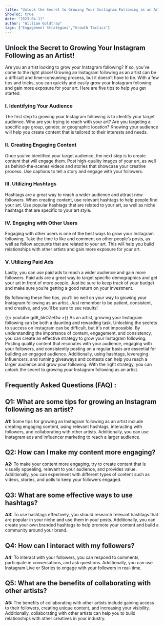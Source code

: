 ```yaml
---
title: "Unlock the Secret to Growing Your Instagram Following as an Artist!"
ShowToc: true 
date: "2023-04-11"
author: "William Goldtrap" 
tags: ["Engagement Strategies","Growth Tactics"]
---
```

## Unlock the Secret to Growing Your Instagram Following as an Artist!

Are you an artist looking to grow your Instagram following? If so, you’ve come to the right place! Growing an Instagram following as an artist can be a difficult and time-consuming process, but it doesn’t have to be. With a few tips and tricks, you can quickly and easily grow your Instagram following and gain more exposure for your art. Here are five tips to help you get started:

### I. Identifying Your Audience

The first step to growing your Instagram following is to identify your target audience. Who are you trying to reach with your art? Are you targeting a specific age group, gender, or geographic location? Knowing your audience will help you create content that is tailored to their interests and needs.

### II. Creating Engaging Content

Once you’ve identified your target audience, the next step is to create content that will engage them. Post high-quality images of your art, as well as behind-the-scenes videos and stories that showcase your creative process. Use captions to tell a story and engage with your followers.

### III. Utilizing Hashtags

Hashtags are a great way to reach a wider audience and attract new followers. When creating content, use relevant hashtags to help people find your art. Use popular hashtags that are related to your art, as well as niche hashtags that are specific to your art style.

### IV. Engaging with Other Users

Engaging with other users is one of the best ways to grow your Instagram following. Take the time to like and comment on other people’s posts, as well as follow accounts that are related to your art. This will help you build relationships with other artists and gain more exposure for your art.

### V. Utilizing Paid Ads

Lastly, you can use paid ads to reach a wider audience and gain more followers. Paid ads are a great way to target specific demographics and get your art in front of more people. Just be sure to keep track of your budget and make sure you’re getting a good return on your investment.

By following these five tips, you’ll be well on your way to growing your Instagram following as an artist. Just remember to be patient, consistent, and creative, and you’ll be sure to see results!

{{< youtube gdB_bkOZeGw >}} 
As an artist, growing your Instagram following can be both a daunting and rewarding task. Unlocking the secrets to success on Instagram can be difficult, but it's not impossible. By understanding the importance of content, engagement, and consistency, you can create an effective strategy to grow your Instagram following. Posting quality content that resonates with your audience, engaging with your followers, and consistently posting on a regular basis are essential for building an engaged audience. Additionally, using hashtags, leveraging influencers, and running giveaways and contests can help you reach a larger audience and grow your following. With the right strategy, you can unlock the secret to growing your Instagram following as an artist.

## Frequently Asked Questions (FAQ) :
## Q1: What are some tips for growing an Instagram following as an artist?

**A1:** Some tips for growing an Instagram following as an artist include creating engaging content, using relevant hashtags, interacting with followers, and collaborating with other artists. Additionally, you can use Instagram ads and influencer marketing to reach a larger audience.

## Q2: How can I make my content more engaging?

**A2:** To make your content more engaging, try to create content that is visually appealing, relevant to your audience, and provides value. Additionally, you can experiment with different types of content such as videos, stories, and polls to keep your followers engaged.

## Q3: What are some effective ways to use hashtags?

**A3:** To use hashtags effectively, you should research relevant hashtags that are popular in your niche and use them in your posts. Additionally, you can create your own branded hashtags to help promote your content and build a community around your brand.

## Q4: How can I interact with my followers?

**A4:** To interact with your followers, you can respond to comments, participate in conversations, and ask questions. Additionally, you can use Instagram Live or Stories to engage with your followers in real-time.

## Q5: What are the benefits of collaborating with other artists?

**A5:** The benefits of collaborating with other artists include gaining access to their followers, creating unique content, and increasing your visibility. Additionally, collaborating with other artists can help you to build relationships with other creatives in your industry.




